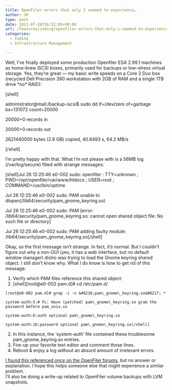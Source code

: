 ```yaml
---
title: OpenFiler errors that only I seemed to experience…
author: JR
type: post
date: 2011-07-26T16:51:03+00:00
url: /features/coding/openfiler-errors-that-only-i-seemed-to-experience/
categories:
  - Coding
  - Infrastructure Management

---
```

Well, I&#8217;ve finally deployed some production Openfiler ESA 2.99.1 machines as home-brew iSCSI boxes, primarily used for backups or low-stress virtual storage. Yes, they&#8217;re great &#8212; my basic write speeds on a Core 2 Duo box (recycled Dell Precision 390 workstation with 2GB of RAM and a single 1TB drive \*no\* RAID):

[shell]
  
administrator@mail:/backup-iscsi$ sudo dd if=/dev/zero of=garbage bs=131072 count=20000
  
20000+0 records in
  
20000+0 records out
  
2621440000 bytes (2.6 GB) copied, 40.8493 s, 64.2 MB/s
  
[/shell]

I&#8217;m pretty happy with that. What I&#8217;m not please with is a 56MB log (/var/log/secure) filled with strange messages:

[shell]Jul 26 12:25:46 e0-002 sudo: openfiler : TTY=unknown ; PWD=/opt/openfiler/var/www/htdocs ; USER=root ; COMMAND=/usr/bin/uptime
  
Jul 26 12:25:46 e0-002 sudo: PAM unable to dlopen(/lib64/security/pam\_gnome\_keyring.so)
  
Jul 26 12:25:46 e0-002 sudo: PAM [error: /lib64/security/pam\_gnome\_keyring.so: cannot open shared object file: No such file or directory]
  
Jul 26 12:25:46 e0-002 sudo: PAM adding faulty module: /lib64/security/pam\_gnome\_keyring.so[/shell]

Okay, so the first message isn&#8217;t strange. In fact, it&#8217;s normal. But I couldn&#8217;t figure out why a non-GUI (yes, it has a web interface, but no default window manager) distro was trying to load the Gnome keyring shared object. I still don&#8217;t know why. What I do know is how to get rid of this message:

  1. Verify which PAM files reference this shared object:
  1. \[shell\]\[root@e0-002 pam.d\]# cd /etc/pam.d/
  
    [root@e0-002 pam.d]# grep -i -n &#8216;pam\_gnome\_keyring.so&#8217; *
  
    system-auth:5:# FL: Have (patched) pam\_gnome\_keyring.so grab the password before pam_unix.so
  
    system-auth:6:auth optional pam\_gnome\_keyring.so
  
    system-auth:16:password optional pam\_gnome\_keyring.so[/shell]

  2. In this instance, the &#8216;system-auth&#8217; file contained these troublesome pam\_gnome\_keyring.so entries.
  3. Fire-up your favorite text editor and comment those lines.
  4. Reboot & enjoy a log without an absurd amount of irrelevant errors.

<div>
  <a title="The original thread mentioning the problem." href="https://lists.openfiler.com/viewtopic.php?id=6228" target="_blank">I found this referenced <em>once</em> on the OpenFiler forums</a>, but no answer or explanation. I hope this helps someone else that might experience a similar problem.
</div>

<div>
  I&#8217;ll also be doing a write-up related to OpenFiler volume backups with LVM snapshots.
</div>
